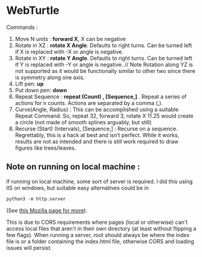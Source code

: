 # WebTurtle

Commands : 
1.	Move N units : **forward X**, X can be negative
2.	Rotate in XZ : **rotate X Angle**. Defaults to right turns. Can be turned left if X is replaced with -X or angle is negative.
3.  Rotate in XY : **rotate Y Angle**. Defaults to right turns. Can be turned left if Y is replaced with -Y or angle is negative.
// Note Rotation along YZ is not supported as it would be functionally similar to other two since there is symmetry along one axis.
4.	Lift pen: **up**
5.  Put down pen: **down**
4.	Repeat Sequence : **repeat (Count) , [Sequence,]** . Repeat a series of actions for n counts. Actions are separated by a comma (,). 
5.	Curve(Angle, Radius) : This can be accomplished using a suitable Repeat Command. So, repeat 32, forward 3, rotate X 11.25 would create a circle (not made of smooth splines arguably, but still)
6.	Recurse (Start) (Intervals), [Sequence,] : Recurse on a sequence. Regrettably, this is a hack at best and isn’t perfect. While it works, results are not as intended and there is still work required to draw figures like trees/leaves.


## Note on running on local machine : 

If running on local machine, some sort of server is required. I did this using IIS on windows, but suitable easy alternatives could be in 
```python
python3 -m http.server
```
(See [this Mozilla page for more](https://developer.mozilla.org/en-US/docs/Learn/Common_questions/set_up_a_local_testing_server)).

This is due to CORS requirements where pages (local or otherwise) can't access local files that aren't in their own directory (at least without flipping a few flags). When running a server, root should always be where the index file is or a folder containing the index.html file, otherwise CORS and loading issues will persist.

